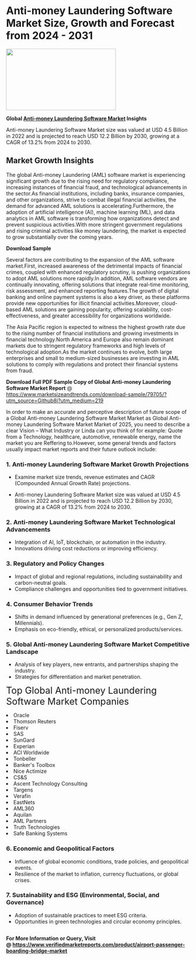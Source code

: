 <H1>Anti-money Laundering Software Market Size, Growth and Forecast from 2024 - 2031</H1><img class="aligncenter size-medium wp-image-584254" src="https://thirdeyenews.in/wp-content/uploads/2024/09/Global-Market-Research-300x168.jpeg" alt="" width="300" height="168" /><p><strong>Global&nbsp;<a href="https://www.marketsizeandtrends.com/download-sample/79705/?utm_source=Github8j?utm_medium=219">Anti-money Laundering Software Market</a> Insights</strong></p><p>Anti-money Laundering Software Market size was valued at USD 4.5 Billion in 2022 and is projected to reach USD 12.2 Billion by 2030, growing at a CAGR of 13.2% from 2024 to 2030.</p><p><h2>Market Growth Insights</h2> <p>The global Anti-money Laundering (AML) software market is experiencing significant growth due to the rising need for regulatory compliance, increasing instances of financial fraud, and technological advancements in the sector.As financial institutions, including banks, insurance companies, and other organizations, strive to combat illegal financial activities, the demand for advanced AML solutions is accelerating.Furthermore, the adoption of artificial intelligence (AI), machine learning (ML), and data analytics in AML software is transforming how organizations detect and prevent suspicious activities.With more stringent government regulations and rising criminal activities like money laundering, the market is expected to grow substantially over the coming years.</p> <p><strong>Download Sample</strong></p> <p>Several factors are contributing to the expansion of the AML software market.First, increased awareness of the detrimental impacts of financial crimes, coupled with enhanced regulatory scrutiny, is pushing organizations to adopt AML solutions more rapidly.In addition, AML software vendors are continually innovating, offering solutions that integrate real-time monitoring, risk assessment, and enhanced reporting features.The growth of digital banking and online payment systems is also a key driver, as these platforms provide new opportunities for illicit financial activities.Moreover, cloud-based AML solutions are gaining popularity, offering scalability, cost-effectiveness, and greater accessibility for organizations worldwide.</p> <p>The Asia Pacific region is expected to witness the highest growth rate due to the rising number of financial institutions and growing investments in financial technology.North America and Europe also remain dominant markets due to stringent regulatory frameworks and high levels of technological adoption.As the market continues to evolve, both large enterprises and small to medium-sized businesses are investing in AML solutions to comply with regulations and protect their financial systems from fraud.</p> <p><span class=""><strong>Download Full PDF Sample Copy of Global Anti-money Laundering Software Market Report</strong> @ <a href="https://www.marketsizeandtrends.com/download-sample/79705/?utm_source=Github8j?utm_medium=219" target="_blank">https://www.marketsizeandtrends.com/download-sample/79705/?utm_source=Github8j?utm_medium=219</a></span></p><p>In order to make an accurate and perceptive description of future scope of a Global&nbsp;Anti-money Laundering Software Market Market as Global&nbsp;Anti-money Laundering Software Market Market of 2025, you need to describe a clear Vision &ndash; What Industry or Linda can you think of for example: Quote from a Technology, healthcare, automotive, renewable energy, name the market you are Reffering to.However, some general trends and factors usually impact market reports and their future outlook include:</p><h3>1.&nbsp;<strong>Anti-money Laundering Software Market Growth Projections</strong></h3><ul><li>Examine market size trends, revenue estimates and CAGR (Compounded Annual Growth Rate) projections.</li><li><p>Anti-money Laundering Software Market size was valued at USD 4.5 Billion in 2022 and is projected to reach USD 12.2 Billion by 2030, growing at a CAGR of 13.2% from 2024 to 2030.</p></li></ul><h3>2.&nbsp;<strong>Anti-money Laundering Software Market Technological Advancements</strong></h3><ul><li>Integration of AI, IoT, blockchain, or automation in the industry.</li><li>Innovations driving cost reductions or improving efficiency.</li></ul><h3>3.&nbsp;<strong>Regulatory and Policy Changes</strong></h3><ul><li>Impact of global and regional regulations, including sustainability and carbon-neutral goals.</li><li>Compliance challenges and opportunities tied to government initiatives.</li></ul><h3>4.&nbsp;<strong>Consumer Behavior Trends</strong></h3><ul><li>Shifts in demand influenced by generational preferences (e.g., Gen Z, Millennials).</li><li>Emphasis on eco-friendly, ethical, or personalized products/services.</li></ul><h3>5.&nbsp;<strong>Global Anti-money Laundering Software Market Competitive Landscape</strong></h3><ul><li>Analysis of key players, new entrants, and partnerships shaping the industry.</li><li>Strategies for differentiation and market penetration.</li></ul><p data-pm-slice="1 1 []"><span style="color: inherit; font-family: inherit; font-size: 25px;">Top Global Anti-money Laundering Software Market Companies</span></p><div class="" data-test-id=""><p><li>Oracle</li><li> Thomson Reuters</li><li> Fiserv</li><li> SAS</li><li> SunGard</li><li> Experian</li><li> ACI Worldwide</li><li> Tonbeller</li><li> Banker's Toolbox</li><li> Nice Actimize</li><li> CS&S</li><li> Ascent Technology Consulting</li><li> Targens</li><li> Verafin</li><li> EastNets</li><li> AML360</li><li> Aquilan</li><li> AML Partners</li><li> Truth Technologies</li><li> Safe Banking Systems</li></p></div><h3>6.&nbsp;<strong>Economic and Geopolitical Factors</strong></h3><ul><li>Influence of global economic conditions, trade policies, and geopolitical events.</li><li>Resilience of the market to inflation, currency fluctuations, or global crises.</li></ul><h3>7.&nbsp;<strong>Sustainability and ESG (Environmental, Social, and Governance)</strong></h3><ul><li>Adoption of sustainable practices to meet ESG criteria.</li><li>Opportunities in green technologies and circular economy principles.</li></ul><h2><strong style="font-size: 14px;">For More Information or Query, Visit @&nbsp;</strong><a style="background-color: #ffffff; font-size: 14px;" href="https://www.marketsizeandtrends.com/report/anti-money-laundering-software-market/" target="_blank">https://www.verifiedmarketreports.com/product/airport-passenger-boarding-bridge-market</a></h2>